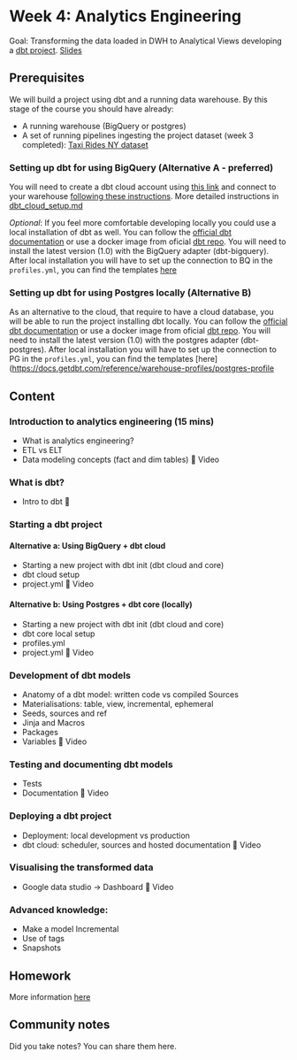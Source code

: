 # Week 4: Analytics Engineering 
Goal: Transforming the data loaded in DWH to Analytical Views developing a [dbt project](taxi_rides_ny/README.md).
[Slides](https://docs.google.com/presentation/d/1xSll_jv0T8JF4rYZvLHfkJXYqUjPtThA/edit?usp=sharing&ouid=114544032874539580154&rtpof=true&sd=true)

## Prerequisites
We will build a project using dbt and a running data warehouse. 
By this stage of the course you should have already: 
- A running warehouse (BigQuery or postgres) 
- A set of running pipelines ingesting the project dataset (week 3 completed): [Taxi Rides NY dataset](dataset.md)
### Setting up dbt for using BigQuery (Alternative A - preferred)
You will need to create a dbt cloud account using [this link](https://www.getdbt.com/signup/) and connect to your warehouse [following these instructions](https://docs.getdbt.com/docs/dbt-cloud/cloud-configuring-dbt-cloud/cloud-setting-up-bigquery-oauth). More detailed instructions in [dbt_cloud_setup.md](dbt_cloud_setup.md)

_Optional_: If you feel more comfortable developing locally you could use a local installation of dbt as well. You can follow the [official dbt documentation](https://docs.getdbt.com/dbt-cli/installation) or use a docker image from oficial [dbt repo](https://github.com/dbt-labs/dbt/). You will need to install the latest version (1.0) with the BigQuery adapter (dbt-bigquery).
After local installation you will have to set up the connection to BQ in the `profiles.yml`, you can find the templates [here](https://docs.getdbt.com/reference/warehouse-profiles/bigquery-profile)

### Setting up dbt for using Postgres locally (Alternative B)
As an alternative to the cloud, that require to have a cloud database, you will be able to run the project installing dbt locally.
You can follow the [official dbt documentation](https://docs.getdbt.com/dbt-cli/installation) or use a docker image from oficial [dbt repo](https://github.com/dbt-labs/dbt/). You will need to install the latest version (1.0) with the postgres adapter (dbt-postgres).
After local installation you will have to set up the connection to PG in the `profiles.yml`, you can find the templates [here](https://docs.getdbt.com/reference/warehouse-profiles/postgres-profile
## Content
### Introduction to analytics engineering (15 mins)
 * What is analytics engineering?
 * ETL vs ELT 
 * Data modeling concepts (fact and dim tables)
 :movie_camera: Video

### What is dbt? 
 * Intro to dbt 
 :movie_camera:
### Starting a dbt project
#### Alternative a: Using BigQuery + dbt cloud
 * Starting a new project with dbt init (dbt cloud and core)
 * dbt cloud setup
 * project.yml
 :movie_camera: Video
 
#### Alternative b: Using Postgres + dbt core (locally)
 * Starting a new project with dbt init (dbt cloud and core)
 * dbt core local setup
 * profiles.yml
 * project.yml
 :movie_camera: Video
### Development of dbt models
 * Anatomy of a dbt model: written code vs compiled Sources
 * Materialisations: table, view, incremental, ephemeral  
 * Seeds, sources and ref  
 * Jinja and Macros 
 * Packages 
 * Variables
 :movie_camera: Video

### Testing and documenting dbt models
 * Tests  
 * Documentation 
  :movie_camera: Video

### Deploying a dbt project
 * Deployment: local development vs production 
 * dbt cloud: scheduler, sources and hosted documentation
  :movie_camera: Video

### Visualising the transformed data
 * Google data studio -> Dashboard
 :movie_camera: Video
### Advanced knowledge:
 * Make a model Incremental 
 * Use of tags 
 * Snapshots

## Homework 

More information [here](homework.md)

## Community notes

Did you take notes? You can share them here.

